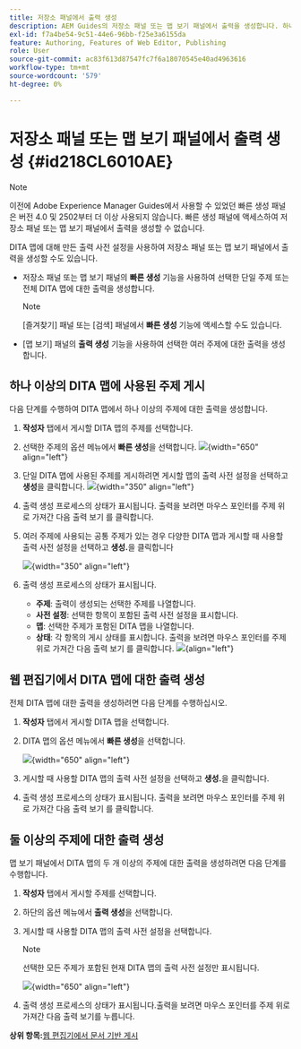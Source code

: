 ```yaml
---
title: 저장소 패널에서 출력 생성
description: AEM Guides의 저장소 패널 또는 맵 보기 패널에서 출력을 생성합니다. 하나 이상의 DITA 맵에서 사용되는 주제를 게시하거나 여러 주제에 대한 출력을 생성하는 방법에 대해 알아봅니다.
exl-id: f7a4be54-9c51-44e6-96bb-f25e3a6155da
feature: Authoring, Features of Web Editor, Publishing
role: User
source-git-commit: ac83f613d87547fc7f6a18070545e40ad4963616
workflow-type: tm+mt
source-wordcount: '579'
ht-degree: 0%

---
```


# 저장소 패널 또는 맵 보기 패널에서 출력 생성 {#id218CL6010AE}

>[!NOTE]
>
> 이전에 Adobe Experience Manager Guides에서 사용할 수 있었던 빠른 생성 패널은 버전 4.0 및 2502부터 더 이상 사용되지 않습니다. 빠른 생성 패널에 액세스하여 저장소 패널 또는 맵 보기 패널에서 출력을 생성할 수 없습니다.

DITA 맵에 대해 만든 출력 사전 설정을 사용하여 저장소 패널 또는 맵 보기 패널에서 출력을 생성할 수도 있습니다.

- 저장소 패널 또는 맵 보기 패널의 **빠른 생성** 기능을 사용하여 선택한 단일 주제 또는 전체 DITA 맵에 대한 출력을 생성합니다.

  >[!NOTE]
  >
  > [즐겨찾기] 패널 또는 [검색] 패널에서 **빠른 생성** 기능에 액세스할 수도 있습니다.

- [맵 보기] 패널의 **출력 생성** 기능을 사용하여 선택한 여러 주제에 대한 출력을 생성합니다.

## 하나 이상의 DITA 맵에 사용된 주제 게시

다음 단계를 수행하여 DITA 맵에서 하나 이상의 주제에 대한 출력을 생성합니다.

1. **작성자** 탭에서 게시할 DITA 맵의 주제를 선택합니다.

1. 선택한 주제의 옵션 메뉴에서 **빠른 생성**을 선택합니다.
   ![](images/select-topic-options-menu_cs.png){width="650" align="left"}

1. 단일 DITA 맵에 사용된 주제를 게시하려면 게시할 맵의 출력 사전 설정을 선택하고 **생성**을 클릭합니다.
   ![](images/select-preset_cs.png){width="350" align="left"}

1. 출력 생성 프로세스의 상태가 표시됩니다. 출력을 보려면 마우스 포인터를 주제 위로 가져간 다음 출력 보기 를 클릭합니다.

1. 여러 주제에 사용되는 공통 주제가 있는 경우 다양한 DITA 맵과 게시할 때 사용할 출력 사전 설정을 선택하고 **생성.**&#x200B;을 클릭합니다

   ![](images/select-preset-multiple-maps_cs.png){width="350" align="left"}

1. 출력 생성 프로세스의 상태가 표시됩니다.

   - **주제**: 출력이 생성되는 선택한 주제를 나열합니다.
   - **사전 설정**: 선택한 항목이 포함된 출력 사전 설정을 표시합니다.
   - **맵**: 선택한 주제가 포함된 DITA 맵을 나열합니다.
   - **상태**: 각 항목의 게시 상태를 표시합니다.
출력을 보려면 마우스 포인터를 주제 위로 가져간 다음 출력 보기 를 클릭합니다.
     ![](images/output-multiple-maps_cs.png){align="left"}


## 웹 편집기에서 DITA 맵에 대한 출력 생성

전체 DITA 맵에 대한 출력을 생성하려면 다음 단계를 수행하십시오.

1. **작성자** 탭에서 게시할 DITA 맵을 선택합니다.

1. DITA 맵의 옵션 메뉴에서 **빠른 생성**&#x200B;을 선택합니다.

   ![](images/select-map-options-menu_cs.png){width="650" align="left"}

1. 게시할 때 사용할 DITA 맵의 출력 사전 설정을 선택하고 **생성.**&#x200B;을 클릭합니다.

1. 출력 생성 프로세스의 상태가 표시됩니다. 출력을 보려면 마우스 포인터를 주제 위로 가져간 다음 출력 보기 를 클릭합니다.


## 둘 이상의 주제에 대한 출력 생성

맵 보기 패널에서 DITA 맵의 두 개 이상의 주제에 대한 출력을 생성하려면 다음 단계를 수행합니다.

1. **작성자** 탭에서 게시할 주제를 선택합니다.

1. 하단의 옵션 메뉴에서 **출력 생성**&#x200B;을 선택합니다.

1. 게시할 때 사용할 DITA 맵의 출력 사전 설정을 선택합니다.

   >[!NOTE]
   >
   > 선택한 모든 주제가 포함된 현재 DITA 맵의 출력 사전 설정만 표시됩니다.

   ![](images/generate-output-multiple-topics_cs.png){width="650" align="left"}

1. 출력 생성 프로세스의 상태가 표시됩니다.출력을 보려면 마우스 포인터를 주제 위로 가져간 다음 출력 보기를 누릅니다.


**상위 항목:**[&#x200B;웹 편집기에서 문서 기반 게시](web-editor-article-publishing.md)
